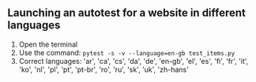 Launching an autotest for a website in different languages
---

1. Open the terminal 
2. Use the command: `pytest -s -v --language=en-gb test_items.py`
3. Correct languages: 'ar', 'ca', 'cs', 'da', 'de', 'en-gb', 'el', 'es', 'fi', 'fr', 'it', 'ko', 'nl', 'pl', 'pt', 'pt-br', 'ro', 'ru', 'sk', 'uk', 'zh-hans'
